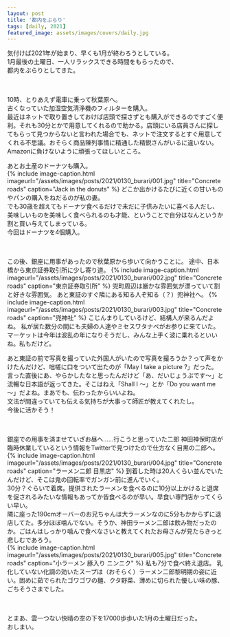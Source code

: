 ```yaml
---
layout: post
title: '都内をぶらり'
tags: [daily, 2021]
featured_image: assets/images/covers/daily.jpg
---
```


気付けば2021年が始まり、早くも1月が終わろうとしている。  
1月最後の土曜日、一人リラックスできる時間をもらったので、  
都内をぶらりとしてきた。  
<br>
<br>

10時、とりあえず電車に乗って秋葉原へ。  
古くなっていた加湿空気清浄機のフィルターを購入。  
最近はネットで取り置きしておけば店頭で探さずとも購入ができるのですごく便利。それも30分とかで用意してくれるので助かる。店頭にいる店員さんに探してもらって見つからないと言われた場合でも、ネットで注文するとすぐ用意してくれる不思議。おそらく商品陳列事情に精通した精鋭さんがいるに違いない。Amazonに負けないように頑張ってほしいところ。  

あとお土産のドーナツも購入。  
{% include image-caption.html imageurl="/assets/images/posts/2021/0130_burari/001.jpg" title="Concrete roads" caption="Jack in the donuts" %}
どこか出かけるたびに近くの甘いものやパンの購入をねだるのが私の妻。  
でも30歳を超えてもドーナツ食べるだけで未だに子供みたいに喜べる人だし、美味しいものを美味しく食べられるのも才能、ということで自分はなんというか割と買い与えてしまっている。  
今回はドーナツを4個購入。  

<br>
<br>
この後、銀座に用事があったので秋葉原から歩いて向かうことに。  
途中、日本橋から東京証券取引所に少し寄り道。  
{% include image-caption.html imageurl="/assets/images/posts/2021/0130_burari/002.jpg" title="Concrete roads" caption="東京証券取引所" %} 
兜町周辺は厳かな雰囲気が漂っていて割と好きな雰囲気。
あと東証のすぐ隣にある知る人ぞ知る（？）兜神社へ。  
{% include image-caption.html imageurl="/assets/images/posts/2021/0130_burari/003.jpg" title="Concrete roads" caption="兜神社" %} 
こじんまりしているけど、結構人が来るんだよね。
私が居た数分の間にも夫婦の人達やミセスワタナベがお参りに来ていた。  
マーケットは今年は波乱の年になりそうだし、みんな上手く波に乗れるといいね。私もだけど。 

あと東証の前で写真を撮っていた外国人がいたので写真を撮ろうか？って声をかけたんだけど、咄嗟に口をついて出たのが「May I take a picture ?」だった。
言った直後にあ、やらかしたなと思ったんだけど「あ、だいじょうぶです～」と流暢な日本語が返ってきた。そこはねえ「Shall I ～」とか「Do you want me ～」だよね。まあでも、伝わったからいいよね。  
文法が間違っていても伝える気持ちが大事って師匠が教えてくれたし。  
今後に活かそう！  
<br>
<br>

銀座での用事を済ませていざお昼へ……行こうと思っていた二郎 神田神保町店が臨時休業しているという情報をTwitterで見つけたので仕方なく目黒の二郎へ。  
{% include image-caption.html imageurl="/assets/images/posts/2021/0130_burari/004.jpg" title="Concrete roads" caption="ラーメン二郎 目黒店" %} 
到着した時は20人くらい並んでいたんだけど、そこは鬼の回転率でガンガン前に進んでいく。  
30分？ぐらいで着席。提供されたラーメンを食べるのに10分以上かけると退席を促されるみたいな情報もあってか皆食べるのが早い。早食い専門店かってくらい早い。  
隣に座った190cmオーバーのお兄ちゃんは大ラーメンなのに5分もかからずに退店してた。多分ほぼ噛んでない。そうか、神田ラーメン二郎は飲み物だったのか。ごはんはしっかり噛んで食べなさいと教えてくれたお母さんが見たらきっと悲しむであろう。  
{% include image-caption.html imageurl="/assets/images/posts/2021/0130_burari/005.jpg" title="Concrete roads" caption="小ラーメン 豚入り ニンニク" %} 
私も7分で食べ終え退店。
乳化していない化調の効いたスープは（おそらく）ラーメン二郎黎明期の姿に近い。固めに茹でられたゴワゴワの麺、クタ野菜、薄めに切られた優しい味の豚、ごちそうさまでした。  
<br>
<br>

とまあ、雲一つない快晴の空の下を17000歩歩いた1月の土曜日だった。  
おしまい。  
<br>
<br>

